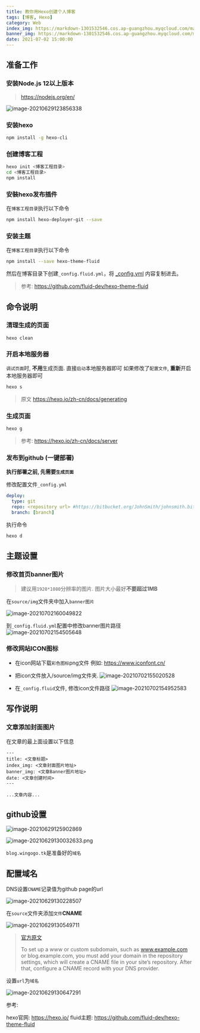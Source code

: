 ```yaml
---
title: 教你用Hexo创建个人博客 
tags: [博客, Hexo]
category: Web
index_img: https://markdown-1301532546.cos.ap-guangzhou.myqcloud.com/markdown/R.7bbe64c2282a997092613d004f0222f2.png
banner_img: https://markdown-1301532546.cos.ap-guangzhou.myqcloud.com/markdown/R.7bbe64c2282a997092613d004f0222f2.png
date: 2021-07-02 15:00:00
---
```


## 准备工作

### 安装Node.js 12以上版本

> https://nodejs.org/en/

![image-20210629123856338](https://markdown-1301532546.cos.ap-guangzhou.myqcloud.com/markdown/image-20210629123856338.png)

### 安装hexo

```bash
npm install -g hexo-cli
```
### 创建博客工程

```bash
hexo init <博客工程目录>
cd <博客工程目录>
npm install
```

### 安裝hexo发布插件
在`博客工程目录`执行以下命令
```bash
npm install hexo-deployer-git --save
```

### 安装主题
在`博客工程目录`执行以下命令
```bash
npm install --save hexo-theme-fluid
```
然后在博客目录下创建`_config.fluid.yml`，将 [_config.yml](https://github.com/fluid-dev/hexo-theme-fluid/blob/master/_config.yml) 内容复制进去。
> 参考: https://github.com/fluid-dev/hexo-theme-fluid


## 命令说明

### 清理生成的页面

```bahs
hexo clean
```

### 开启本地服务器

`调试页面`时, **不用**生成页面. 直接`启动`本地服务器即可 
如果修改了`配置文件`, **重新**开启本地服务器即可

```bash
hexo s
```

> 原文 https://hexo.io/zh-cn/docs/generating


### 生成页面

```bash
hexo g
```

> 参考: https://hexo.io/zh-cn/docs/server

### 发布到github (一键部署)
**执行部署之前, 先需要`生成页面`**

修改配置文件`_config.yml`
```yml
deploy:
  type: git
  repo: <repository url> #https://bitbucket.org/JohnSmith/johnsmith.bitbucket.io
  branch: [branch]
```
执行命令
```bash
hexo d
```
## 主题设置
### 修改首页banner图片

> 建议用`1920*1080`分辨率的图片. 图片大小最好**不要超过1MB**

在`source/img`文件夹中加入`banner图片`

![image-20210702160049822](https://markdown-1301532546.cos.ap-guangzhou.myqcloud.com/markdown/image-20210702160049822.png)

到`_config.fluid.yml`配置中修改banner图片路径
![image-20210702154505648](https://markdown-1301532546.cos.ap-guangzhou.myqcloud.com/markdown/image-20210702154505648.png)

### 修改网站ICON图标

- 在icon网站下载`彩色图标`png文件
  例如: https://www.iconfont.cn/

- 把icon文件放入/source/img文件夹.
  ![image-20210702155020528](https://markdown-1301532546.cos.ap-guangzhou.myqcloud.com/markdown/image-20210702155020528.png)

- 在`_config.fluid`文件, 修改icon文件路径
  ![image-20210702154952583](https://markdown-1301532546.cos.ap-guangzhou.myqcloud.com/markdown/image-20210702154952583.png)

  


## 写作说明
### 文章添加封面图片
在文章的最上面设置以下信息
```
---
title: <文章标题> 
index_img: <文章封面图片地址>
banner_img: <文章Banner图片地址> 
date: <文章创建时间>
---

...文章内容...
```


## github设置

![image-20210629125902869](https://markdown-1301532546.cos.ap-guangzhou.myqcloud.com/markdown/image-20210629125902869.png)

![image-20210629130032633.png](https://markdown-1301532546.cos.ap-guangzhou.myqcloud.com/markdown/image-20210629130032633.png)

`blog.wingogo.tk`是准备好的`域名`

## 配置域名

DNS设置`CNAME`记录值为github page的url

![image-20210629130228507](https://markdown-1301532546.cos.ap-guangzhou.myqcloud.com/markdown/image-20210629130228507.png)

在`source`文件夹添加`文件`**CNAME**

![image-20210629130549711](https://markdown-1301532546.cos.ap-guangzhou.myqcloud.com/markdown/image-20210629130549711.png)

> [官方原文](https://docs.github.com/en/pages/configuring-a-custom-domain-for-your-github-pages-site/managing-a-custom-domain-for-your-github-pages-site#configuring-a-subdomain)
>
> To set up a www or custom subdomain, such as www.example.com or blog.example.com, you must add your domain in the repository settings, which will create a CNAME file in your site’s repository. After that, configure a CNAME record with your DNS provider.

设置`url`为`域名`

![image-20210629130647291](https://markdown-1301532546.cos.ap-guangzhou.myqcloud.com/markdown/image-20210629130647291.png)

参考:

hexo官网: https://hexo.io/
fluid主题: https://github.com/fluid-dev/hexo-theme-fluid